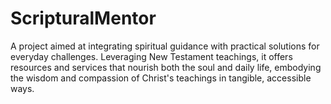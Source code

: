 # ScripturalMentor
A project aimed at integrating spiritual guidance with practical solutions for everyday challenges. Leveraging New Testament teachings, it offers resources and services that nourish both the soul and daily life, embodying the wisdom and compassion of Christ's teachings in tangible, accessible ways.
